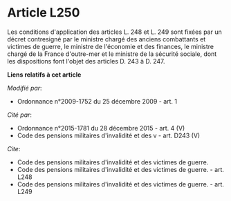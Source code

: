 # Article L250

Les conditions d'application des articles L. 248 et L. 249 sont fixées par un décret contresigné par le            ministre
chargé des anciens combattants et victimes de guerre, le ministre de l'économie et des finances, le ministre chargé de la
France d'outre-mer et le ministre de la sécurité sociale, dont les dispositions font l'objet des articles D. 243 à D. 247.

**Liens relatifs à cet article**

_Modifié par_:

  - Ordonnance n°2009-1752 du 25 décembre 2009 - art. 1

_Cité par_:

  - Ordonnance n°2015-1781 du 28 décembre 2015 - art. 4 (V)
  - Code des pensions militaires d'invalidité et des v - art. D243 (V)

_Cite_:

  - Code des pensions militaires d'invalidité et des victimes de guerre.
  - Code des pensions militaires d'invalidité et des victimes de guerre. - art. L248
  - Code des pensions militaires d'invalidité et des victimes de guerre. - art. L249
